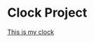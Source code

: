 # Clock Project

[This is my clock](https://hhodge8.github.io/Hodges_Hudson_Art2210/clock_project/Sept25.html)
